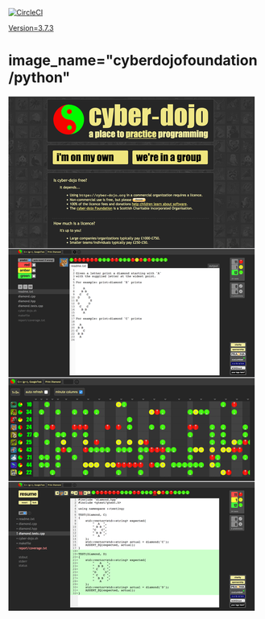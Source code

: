 
[![CircleCI](https://circleci.com/gh/cyber-dojo-languages/python.svg?style=svg)](https://circleci.com/gh/cyber-dojo-languages/python)

[Version=3.7.3](https://github.com/cyber-dojo-languages/python/blob/master/check_version.sh)

# image_name="cyberdojofoundation/python"

![cyber-dojo.org home page](https://github.com/cyber-dojo/cyber-dojo/blob/master/shared/home_page_snapshot.png)
